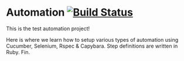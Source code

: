 # Automation [![Build Status](https://travis-ci.org/KonQuestNow/Automation.svg?branch=master)](https://travis-ci.org/KonQuestNow/Automation)
This is the test automation project!

Here is where we learn how to setup various types of automation using Cucumber, Selenium, Rspec & Capybara. Step definitions are written in Ruby.
Fin.




